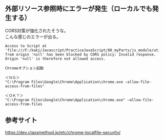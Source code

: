 ## 外部リソース参照時にエラーが発生（ローカルでも発生する）
CORS対策が強化されたそうな。  
こんな感じのエラーが出る。
```
Access to Script at 'file:///F:/kaki/Javascript/PracticeJavaScript/80_myParts/js_module/utils/KakiUtil.js' from origin 'null' has been blocked by CORS policy: Invalid response. Origin 'null' is therefore not allowed access.
```


```
Chromeオプション起動

＜ＮＧ＞
"C:\Program Files\Google\Chrome\Application\chrome.exe –allow-file-access-from-files"

＜ＯＫ？＞
"C:\Program Files\Google\Chrome\Application\chrome.exe" –allow-file-access-from-files

```

## 参考サイト
https://dev.classmethod.jp/etc/chrome-localfile-security/